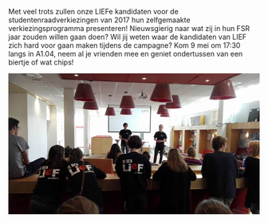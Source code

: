 Met veel trots zullen onze LIEFe kandidaten voor de studentenraadverkiezingen van 2017 hun zelfgemaakte verkiezingsprogramma presenteren! Nieuwsgierig naar wat zij in hun FSR jaar zouden willen gaan doen? Wil jij weten waar de kandidaten van LIEF zich hard voor gaan maken tijdens de campagne? Kom 9 mei om 17:30 langs in A1.04, neem al je vrienden mee en geniet ondertussen van een biertje of wat chips!

![Presentatie partijprogramma](/assets/imgs/presentatie-partijprogramma.jpg)
